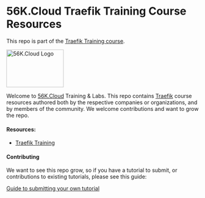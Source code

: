# 56K.Cloud Traefik Training Course Resources
This repo is part of the [Traefik Training course](https://training.56k.cloud/traefik-training). 

<img src="https://d33wubrfki0l68.cloudfront.net/b52b39d420f045f8cda8d344a08bc30471fb1232/8ab61/static/logo.svg" alt="56K.Cloud Logo" width="150" height="99">

Welcome to [56K.Cloud](https://www.56k.cloud) Training & Labs. This repo contains [Traefik](https://containo.us/traefik/) course resources authored both by the respective companies or organizations, and by members of the community. We welcome contributions and want to grow the repo.

#### Resources:
* [Traefik Training](Traefik/README.md)


#### Contributing

We want to see this repo grow, so if you have a tutorial to submit, or contributions to existing tutorials, please see this guide:

[Guide to submitting your own tutorial](contribute.md)



